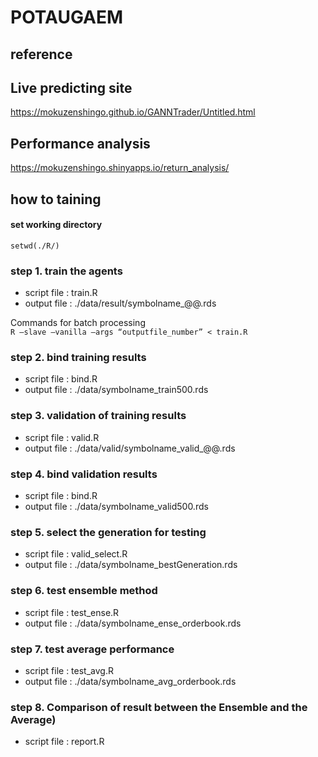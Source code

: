 # POTAUGAEM

## reference

##  Live predicting site
https://mokuzenshingo.github.io/GANNTrader/Untitled.html

##  Performance analysis
https://mokuzenshingo.shinyapps.io/return_analysis/

## how to taining

#### set working directory
``` setwd(./R/) ```

### step 1. train the agents

* script file : train.R
* output file : ./data/result/symbolname_@@.rds

Commands for batch processing  
``` R —slave —vanilla —args “outputfile_number” < train.R ``` 

### step 2. bind training results

* script file : bind.R
* output file : ./data/symbolname_train500.rds

### step 3. validation of training results

* script file : valid.R
* output file : ./data/valid/symbolname_valid_@@.rds

### step 4. bind validation results

* script file : bind.R
* output file : ./data/symbolname_valid500.rds

### step 5. select the generation for testing

* script file : valid_select.R
* output file : ./data/symbolname_bestGeneration.rds

### step 6. test ensemble method

* script file : test_ense.R
* output file : ./data/symbolname_ense_orderbook.rds

### step 7. test average performance

* script file : test_avg.R
* output file : ./data/symbolname_avg_orderbook.rds

### step 8. Comparison of result between the Ensemble and the Average)

* script file : report.R






